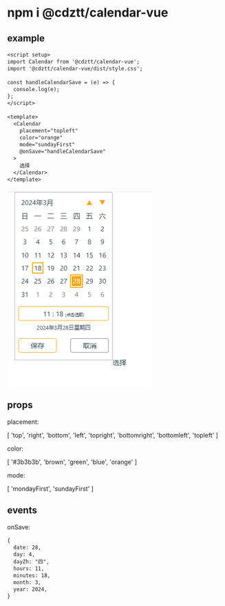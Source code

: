 # npm i @cdztt/calendar-vue

## example

```vue
<script setup>
import Calendar from '@cdztt/calendar-vue';
import '@cdztt/calendar-vue/dist/style.css';

const handleCalendarSave = (e) => {
  console.log(e);
};
</script>

<template>
  <Calendar
    placement="topleft"
    color="orange"
    mode="sundayFirst"
    @onSave="handleCalendarSave"
  >
    选择
  </Calendar>
</template>
```

![pic](./1.png)

## props

placement:

[ 'top', 'right', 'bottom', 'left', 'topright', 'bottomright', 'bottomleft', 'topleft' ]

color:

[ '#3b3b3b', 'brown', 'green', 'blue', 'orange' ]

mode:

[ 'mondayFirst', 'sundayFirst' ]

## events

onSave:

```javacript
{
  date: 28,
  day: 4,
  dayZh: "四",
  hours: 11,
  minutes: 18,
  month: 3,
  year: 2024,
}
```

